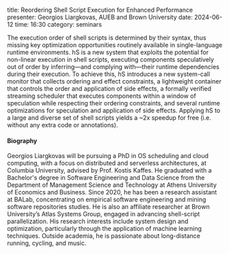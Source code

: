 title: Reordering Shell Script Execution for Enhanced Performance
presenter: Georgios Liargkovas, AUEB and Brown University
date: 2024-06-12
time: 16:30
category: seminars

The execution order of shell scripts is determined by their syntax, thus missing key optimization opportunities routinely available in single-language runtime environments.
hS is a new system that exploits the potential for non-linear execution in shell scripts, executing components speculatively out of order by inferring—and complying with—their runtime dependencies during their execution.
To achieve this, hS introduces a new system-call monitor that collects ordering and effect constraints, a lightweight container that controls the order and application of side effects, a formally verified streaming scheduler that executes components within a window of speculation while respecting their ordering constraints, and several runtime optimizations for speculation and application of side effects.
Applying hS to a large and diverse set of shell scripts yields a ~2x speedup for free (i.e. without any extra code or annotations).

#### Biography
Georgios Liargkovas will be pursuing a PhD in OS scheduling and cloud computing, with a focus on distributed and serverless architectures, at Columbia University, advised by Prof. Kostis Kaffes. He graduated with a Bachelor's degree in Software Engineering and Data Science from the Department of Management Science and Technology at Athens University of Economics and Business. Since 2020, he has been a research assistant at BALab, concentrating on empirical software engineering and mining software repositories studies. He is also an affiliate researcher at Brown University’s Atlas Systems Group, engaged in advancing shell-script parallelization. His research interests include system design and optimization, particularly through the application of machine learning techniques. Outside academia, he is passionate about long-distance running, cycling, and music.
